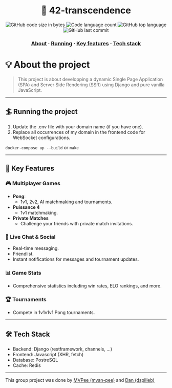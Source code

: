 <h1 align="center">
	📖 42-transcendence
</h1>

<p align="center">
	<img alt="GitHub code size in bytes" src="https://img.shields.io/github/languages/code-size/MVPee/42-transcendence?color=lightblue" />
	<img alt="Code language count" src="https://img.shields.io/github/languages/count/MVPee/42-transcendence?color=yellow" />
	<img alt="GitHub top language" src="https://img.shields.io/github/languages/top/MVPee/42-transcendence?color=blue" />
	<img alt="GitHub last commit" src="https://img.shields.io/github/last-commit/MVPee/42-transcendence?color=green" />
</p>

<h3 align="center">
	<a href="#-about-the-project">About</a>
	<span> · </span>
	<a href="#-running-the-project">Running</a>
	<span> · </span>
	<a href="#-key-features">Key features</a>
  	<span> · </span>
	<a href="#%EF%B8%8F-tech-stack">Tech stack</a>
</h3>

# 💡 About the project
> This project is about developping a dynamic Single Page Application (SPA) and Server Side Rendering (SSR) using Django and pure vanilla JavaScript.

---
## 🏄 Running the project

1. Update the .env file with your domain name (if you have one).  
2. Replace all occurrences of my domain in the frontend code for WebSocket configurations.

`docker-compose up --build` or `make`

---
## 📜 Key Features

### 🎮 Multiplayer Games

- <b>Pong</b>:
    - 1v1, 2v2, AI matchmaking and tournaments.
- <b>Puissance 4</b>
    - 1v1 matchmaking.
- <b>Private Matches</b>
    - Challenge your friends with private match invitations.

### 💬 Live Chat & Social

- Real-time messaging.
- Friendlist.
- Instant notifications for messages and tournament updates.

### 📊 Game Stats

- Comprehensive statistics including win rates, ELO rankings, and more.

### 🏆 Tournaments

-  Compete in 1v1v1v1 Pong tournaments.

---
## 🛠️ Tech Stack

- Backend: Django (restframework, channels, ...)
- Frontend: Javascript (XHR, fetch)
- Database: PostreSQL
- Cache: Redis

---
This group project was done by [MVPee (mvan-pee)](https://github.com/MVPee) and [Dan (dspilleb)](https://github.com/dspilleb)
